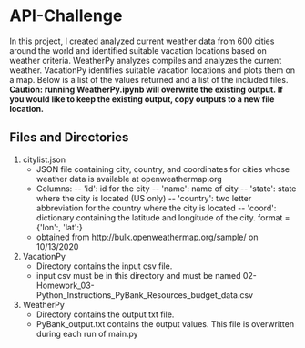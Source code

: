 # API-Challenge
In this project, I created analyzed current weather data from 600 cities around the world and identified suitable vacation locations based on weather criteria. WeatherPy analyzes compiles and analyzes the current weather. VacationPy identifies suitable vacation locations and plots them on a map. Below is a list of the values returned and a list of the included files.
**Caution: running WeatherPy.ipynb will overwrite the existing output. If you would like to keep the existing output, copy outputs to a new file location.**
  
## Files and Directories
1. citylist.json
   - JSON file containing city, country, and coordinates for cities whose weather data is available at openweathermap.org
   - Columns:
   -- 'id': id for the city
   -- 'name': name of city
   -- 'state': state where the city is located (US only)
   -- 'country': two letter abbreviation for the country where the city is located
   -- 'coord': dictionary containing the latitude and longitude of the city. format = {'lon':<longitude>, 'lat':<latitude>}
   - obtained from http://bulk.openweathermap.org/sample/ on 10/13/2020
2. VacationPy
   - Directory contains the input csv file. 
   - input csv must be in this directory and must be named 02-Homework_03-Python_Instructions_PyBank_Resources_budget_data.csv
3. WeatherPy
    - Directory contains the output txt file.
    - PyBank_output.txt contains the output values. This file is overwritten during each run of main.py
